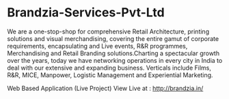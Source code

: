 # Brandzia-Services-Pvt-Ltd
We are a one-stop-shop for comprehensive Retail Architecture, printing solutions and visual merchandising, covering the entire gamut of corporate requirements, encapsulating and Live events, R&amp;R programmes, Merchandising and Retail Branding solutions.Charting a spectacular growth over the years, today we have networking operations in every city in India to deal with our extensive and expanding business. Verticals include Films, R&amp;R, MICE, Manpower, Logistic Management and Experiential Marketing.

Web Based Application (Live Project)
View Live at : http://brandzia.in/
